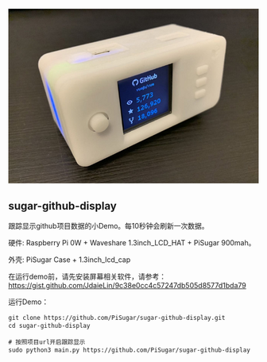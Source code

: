 ![Demo](https://raw.githubusercontent.com/PiSugar/sugar-github-display/master/demo.jpg)

## sugar-github-display

跟踪显示github项目数据的小Demo。每10秒钟会刷新一次数据。

硬件: Raspberry Pi 0W + Waveshare 1.3inch_LCD_HAT + PiSugar 900mah。

外壳: PiSugar Case + 1.3inch_lcd_cap

在运行demo前，请先安装屏幕相关软件，请参考： https://gist.github.com/JdaieLin/9c38e0cc4c57247db505d8577d1bda79

运行Demo：

```
git clone https://github.com/PiSugar/sugar-github-display.git
cd sugar-github-display

# 按照项目url开启跟踪显示
sudo python3 main.py https://github.com/PiSugar/sugar-github-display

```
